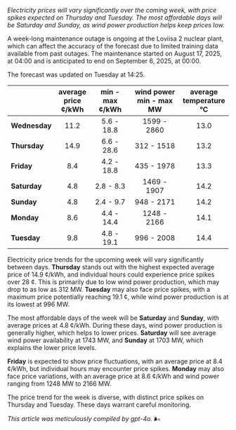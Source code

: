 *Electricity prices will vary significantly over the coming week, with price spikes expected on Thursday and Tuesday. The most affordable days will be Saturday and Sunday, as wind power production helps keep prices low.*

A week-long maintenance outage is ongoing at the Loviisa 2 nuclear plant, which can affect the accuracy of the forecast due to limited training data available from past outages. The maintenance started on August 17, 2025, at 04:00 and is anticipated to end on September 6, 2025, at 00:00.

The forecast was updated on Tuesday at 14:25.

|                | average<br>price<br>¢/kWh | min - max<br>¢/kWh | wind power<br>min - max<br>MW | average<br>temperature<br>°C |
|:---------------|:----------------:|:----------------:|:-------------:|:-------------:|
| **Wednesday**  |    11.2   |    5.6 - 18.8   |  1599 - 2860  |    13.0    |
| **Thursday**    |    14.9   |    6.6 - 28.6   |  312 - 1518   |    13.2    |
| **Friday**  |    8.4    |    4.2 - 18.8   |  435 - 1978   |    13.3    |
| **Saturday**   |    4.8    |    2.8 - 8.3    |  1469 - 1907  |    14.2    |
| **Sunday**  |    4.8    |    2.4 - 9.7    |  948 - 2171   |    14.2    |
| **Monday**  |    8.6    |    4.4 - 14.4   |  1248 - 2166  |    14.1    |
| **Tuesday**    |    9.8    |    4.8 - 19.1   |  996 - 2008   |    14.4    |

Electricity price trends for the upcoming week will vary significantly between days. **Thursday** stands out with the highest expected average price of 14.9 ¢/kWh, and individual hours could experience price spikes over 28 ¢. This is primarily due to low wind power production, which may drop to as low as 312 MW. **Tuesday** may also face price spikes, with a maximum price potentially reaching 19.1 ¢, while wind power production is at its lowest at 996 MW.

The most affordable days of the week will be **Saturday** and **Sunday**, with average prices at 4.8 ¢/kWh. During these days, wind power production is generally higher, which helps to lower prices. **Saturday** will see average wind power availability at 1743 MW, and **Sunday** at 1703 MW, which explains the lower price levels.

**Friday** is expected to show price fluctuations, with an average price at 8.4 ¢/kWh, but individual hours may encounter price spikes. **Monday** may also face price variations, with an average price at 8.6 ¢/kWh and wind power ranging from 1248 MW to 2166 MW.

The price trend for the week is diverse, with distinct price spikes on Thursday and Tuesday. These days warrant careful monitoring.

*This article was meticulously compiled by gpt-4o.* 🌬️
